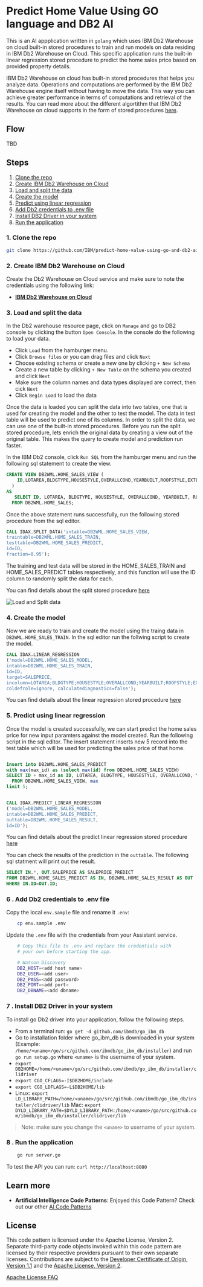 # Predict Home Value Using GO language and DB2 AI

This is an AI appplication written in `golang` which uses IBM Db2 Warehouse on cloud built-in stored procedures to train and run models on data residing in IBM Db2 Warehouse on Cloud. This specific application runs the built-in linear regression stored procedure to predict the home sales price based on provided property details.

IBM Db2 Warehouse on cloud has built-in stored procedures that helps you analyze data. Operations and computations are performed by the IBM Db2 Warehouse engine itself without having to move the data. This way you can achieve greater performance in terms of computations and retrieval of the  results. You can read more about the different algortithm that IBM Db2 Warehouse on cloud supports in the form of stored procedures [here](https://docs-iias.mybluemix.net/docs/content/SS6NHC/com.ibm.swg.im.dashdb.analytics.doc/doc/r_analytic_stored_procedures.html).

## Flow

TBD

## Steps

1. [Clone the repo](#1-clone-the-repo)
1. [Create IBM Db2 Warehouse on Cloud](#2-create-db2-warehouse-on-cloud)
1. [Load and split the data](#3-load-and-split-the-data)
1. [Create the model](#4-create-the-model)
1. [Predict using linear regression](#5-predict-using-linear-regression)
1. [Add Db2 credentials to .env file](#6-add-db2-credentials-to-env-file)
1. [Install DB2 Driver in your system](#7-install-db2-driver-in-your-system)
1. [Run the application](#8-run-the-application)

### 1. Clone the repo

```bash
git clone https://github.com/IBM/predict-home-value-using-go-and-db2-ai
```

### 2. Create IBM Db2 Warehouse on Cloud

Create the Db2 Warehouse on Cloud service and make sure to note the credentials using the following link:

* [**IBM Db2 Warehouse on Cloud**](https://cloud.ibm.com/catalog/services/db2-warehouse)

### 3. Load and split the data

In the Db2 warehouse resource page, click on `Manage` and go to DB2 console by clicking the button `Open Console`. In the console do the following to load your data.

* Click `Load` from the hamburger menu.
* Click `Browse files` or you can drag files and click `Next`
* Choose existing schema or create a new one by clicking `+ New Schema`
* Create a new table by clicking `+ New Table` on the schema you created and click `Next`
* Make sure the column names and data types displayed are correct, then cick `Next`
* Click `Begin Load` to load the data

Once the data is loaded you can split the data into two tables, one that is used for creating the model and the other to test the model. The data in test table will be used to predict one of its columns. In order to split the data, we can use one of the built-in stored procedures. Before you run the split stored procedure, lets enrich the original data by creating a view out of the original table. This makes the query to create model and prediction run faster.

In the IBM Db2 console, click `Run SQL` from the hamburger menu and run the following sql statement to create the view.

``` sql
CREATE VIEW DB2WML.HOME_SALES_VIEW (
    ID,LOTAREA,BLDGTYPE,HOUSESTYLE,OVERALLCOND,YEARBUILT,ROOFSTYLE,EXTERCOND,FOUNDATION,BSMTCOND,HEATING,HEATINGQC,CENTRALAIR,ELECTRICAL,FULLBATH,HALFBATH,BEDROOMABVGR,KITCHENABVGR,KITCHENQUAL,TOTRMSABVGRD,FIREPLACES,FIREPLACEQU,GARAGETYPE,GARAGEFINISH,GARAGECARS,GARAGECOND,POOLAREA,POOLQC,FENCE,MOSOLD,YRSOLD,SALEPRICE
  )
AS
   SELECT ID, LOTAREA, BLDGTYPE, HOUSESTYLE, OVERALLCOND, YEARBUILT, ROOFSTYLE, EXTERCOND, FOUNDATION, BSMTCOND, HEATING, HEATINGQC, CENTRALAIR, ELECTRICAL, FULLBATH, HALFBATH, BEDROOMABVGR, KITCHENABVGR, KITCHENQUAL, TOTRMSABVGRD, FIREPLACES, FIREPLACEQU, GARAGETYPE, GARAGEFINISH, GARAGECARS, GARAGECOND, POOLAREA, POOLQC, FENCE, MOSOLD, YRSOLD, SALEPRICE
  FROM DB2WML.HOME_SALES;

```

Once the above statement runs successfully, run the following stored procedure from the sql editor.

```sql
CALL IDAX.SPLIT_DATA('intable=DB2WML.HOME_SALES_VIEW,
traintable=DB2WML.HOME_SALES_TRAIN,
testtable=DB2WML.HOME_SALES_PREDICT,
id=ID,
fraction=0.95');
```

The training and test data will be stored in the HOME_SALES_TRAIN and HOME_SALES_PREDICT tables respectively, and this function will use the ID column to randomly split the data for each.

You can find details about the split stored procedure [here](https://www.ibm.com/support/knowledgecenter/en/SS6NHC/com.ibm.swg.im.dashdb.analytics.doc/doc/r_data_transform_split_data_procedure.html)

![Load and Split data](doc/source/images/load_split_data.gif)

### 4. Create the model

Now we are ready to train and create the model using the traing data in `DB2WML.HOME_SALES_TRAIN`. In the sql editor run the follwing script to create the model.

```sql
CALL IDAX.LINEAR_REGRESSION
('model=DB2WML.HOME_SALES_MODEL,
intable=DB2WML.HOME_SALES_TRAIN,
id=ID,
target=SALEPRICE,
incolumn=LOTAREA;BLDGTYPE;HOUSESTYLE;OVERALLCOND;YEARBUILT;ROOFSTYLE;EXTERCOND;FOUNDATION;BSMTCOND;HEATING;HEATINGQC;CENTRALAIR;ELECTRICAL;FULLBATH;HALFBATH;BEDROOMABVGR;KITCHENABVGR;KITCHENQUAL;TOTRMSABVGRD;FIREPLACES;FIREPLACEQU;GARAGETYPE;GARAGEFINISH;GARAGECARS;GARAGECOND;POOLAREA;POOLQC;FENCE;MOSOLD;YRSOLD,
coldefrole=ignore, calculatediagnostics=false');

```

You can find details about the linear regression stored procedure [here](https://www.ibm.com/support/knowledgecenter/en/SS6NHC/com.ibm.swg.im.dashdb.analytics.doc/doc/r_linear_regression_build_model_procedure.html)

### 5. Predict using linear regression

Once the model is created successfully, we can start predict the home sales price for new input paramters against the model created. Run the following script in the sql editor. The insert statement inserts new 5 record into the test table which will be used for predicting the sales price of that home.

```sql

insert into DB2WML.HOME_SALES_PREDICT
with max(max_id) as (select max(id) from DB2WML.HOME_SALES_VIEW)
SELECT ID + max_id as ID, LOTAREA, BLDGTYPE, HOUSESTYLE, OVERALLCOND, YEARBUILT, ROOFSTYLE, EXTERCOND, FOUNDATION, BSMTCOND, HEATING, HEATINGQC, CENTRALAIR, ELECTRICAL, FULLBATH, HALFBATH, BEDROOMABVGR, KITCHENABVGR, KITCHENQUAL, TOTRMSABVGRD, FIREPLACES, FIREPLACEQU, GARAGETYPE, GARAGEFINISH, GARAGECARS, GARAGECOND, POOLAREA, POOLQC, FENCE, MOSOLD, YRSOLD, SALEPRICE
  FROM DB2WML.HOME_SALES_VIEW, max
limit 5;


CALL IDAX.PREDICT_LINEAR_REGRESSION
('model=DB2WML.HOME_SALES_MODEL,
intable=DB2WML.HOME_SALES_PREDICT,
outtable=DB2WML.HOME_SALES_RESULT,
id=ID');
```

You can find details about the predict linear regression stored procedure [here](https://www.ibm.com/support/knowledgecenter/en/SS6NHC/com.ibm.swg.im.dashdb.analytics.doc/doc/r_linear_regression_predict_procedure.html)

You can check the results of the prediction in the `outtable`. The following sql statment will print out the result.

```sql
SELECT IN.*, OUT.SALEPRICE AS SALEPRICE_PREDICT
FROM DB2WML.HOME_SALES_PREDICT AS IN, DB2WML.HOME_SALES_RESULT AS OUT
WHERE IN.ID=OUT.ID;
```

### 6 . Add Db2 credentials to .env file

Copy the local `env.sample` file and rename it `.env`:

```bash
    cp env.sample .env
```

Update the `.env` file with the credentials from your Assistant service.

```bash
    # Copy this file to .env and replace the credentials with
    # your own before starting the app.

    # Watson Discovery
    DB2_HOST=<add host name>
    DB2_USER=<add user>
    DB2_PASS=<add password>
    DB2_PORT=<add port>
    DB2_DBNAME=<add dbname>
```

### 7 . Install DB2 Driver in your system

To install go Db2 driver into your application, follow the following steps.

* From a terminal run: `go get -d github.com/ibmdb/go_ibm_db`
* Go to installation folder where go_ibm_db is downloaded in your system (Example: `/home/<uname>/go/src/github.com/ibmdb/go_ibm_db/installer`) and run `go run setup.go` where `<uname>` is the username of your system.
* `export DB2HOME=/home/<uname>/go/src/github.com/ibmdb/go_ibm_db/installer/clidriver`
* `export CGO_CFLAGS=-I$DB2HOME/include`
* `export CGO_LDFLAGS=-L$DB2HOME/lib`
* Linux:
    `export LD_LIBRARY_PATH=/home/<uname>/go/src/github.com/ibmdb/go_ibm_db/installer/clidriver/lib`
  Mac:
    `export DYLD_LIBRARY_PATH=$DYLD_LIBRARY_PATH:/home/<uname>/go/src/github.com/ibmdb/go_ibm_db/installer/clidriver/lib`

> Note: make sure you change the `<uname>` to username of your system.

### 8 . Run the application

```bash
    go run server.go
```

To test the API you can run: `curl http://localhost:8080`

## Learn more

* **Artificial Intelligence Code Patterns**: Enjoyed this Code Pattern? Check out our other [AI Code Patterns](https://developer.ibm.com/technologies/artificial-intelligence/)

## License

This code pattern is licensed under the Apache License, Version 2. Separate third-party code objects invoked within this code pattern are licensed by their respective providers pursuant to their own separate licenses. Contributions are subject to the [Developer Certificate of Origin, Version 1.1](https://developercertificate.org/) and the [Apache License, Version 2](https://www.apache.org/licenses/LICENSE-2.0.txt).

[Apache License FAQ](https://www.apache.org/foundation/license-faq.html#WhatDoesItMEAN)
